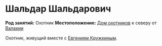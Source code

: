 # Шальдар Шальдарович

**Род занятий:** Охотник
**Местоположение:** [Дом охотников](../../locations/hunters-house.md) к северу от [Валакии](../../locations/vallaki.md)

Охотник, живущий вместе с [Евгением Кружкиным](evgeny-kruzhkin.md).
